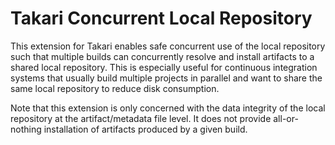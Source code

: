 Takari Concurrent Local Repository
=================================

This extension for Takari enables safe concurrent use of the local repository such that multiple builds can concurrently
resolve and install artifacts to a shared local repository. This is especially useful for continuous integration systems
that usually build multiple projects in parallel and want to share the same local repository to reduce disk consumption.

Note that this extension is only concerned with the data integrity of the local repository at the artifact/metadata file
level. It does not provide all-or-nothing installation of artifacts produced by a given build.
